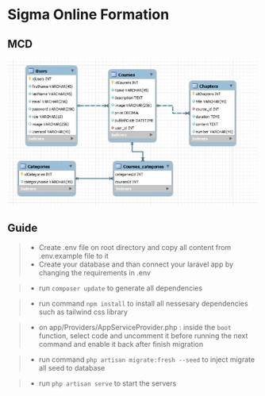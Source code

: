 # Sigma Online Formation

## MCD

![alt text](https://github.com/DavithCH/sigma-online-formation/blob/main/public/MCD.PNG?raw=true)

## Guide

> -   Create .env file on root directory and copy all content from .env.example file to it
> -   Create your database and than connect your laravel app by changing the requirements in .env

> -   run `composer update` to generate all dependencies

> -   run command `npm install` to install all nessesary dependencies such as tailwind css library

> -   on app/Providers/AppServiceProvider.php : inside the `boot` function, select code and uncomment it before running the next command and enable it back after finish migration

> -   run command `php artisan migrate:fresh --seed` to inject migrate all seed to database

> -   run `php artisan serve` to start the servers
